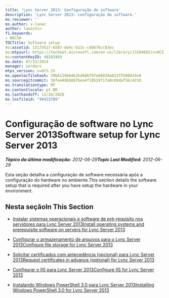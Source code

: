 ```yaml
---
title: 'Lync Server 2013: Configuração de software'
description: 'Lync Server 2013: configuração do software.'
ms.reviewer: ''
ms.author: v-lanac
author: lanachin
f1.keywords:
- NOCSH
TOCTitle: Software setup
ms:assetid: 13175527-6587-4e9c-b13c-c4b676cc83ec
ms:mtpsurl: https://technet.microsoft.com/en-us/library/JJ204692(v=OCS.15)
ms:contentKeyID: 48183469
ms.date: 07/23/2014
manager: serdars
mtps_version: v=OCS.15
ms.openlocfilehash: 39b6139b6d635d686f97e86839a823f5500834e8
ms.sourcegitcommit: 36fee89bb887bea4f18b19f17a8c69daf5bc423d
ms.translationtype: MT
ms.contentlocale: pt-BR
ms.lasthandoff: 11/26/2020
ms.locfileid: "49423789"
---
```

# <a name="software-setup-for-lync-server-2013"></a><span data-ttu-id="3b789-103">Configuração de software no Lync Server 2013</span><span class="sxs-lookup"><span data-stu-id="3b789-103">Software setup for Lync Server 2013</span></span>

<div data-xmlns="http://www.w3.org/1999/xhtml">

<div class="topic" data-xmlns="http://www.w3.org/1999/xhtml" data-msxsl="urn:schemas-microsoft-com:xslt" data-cs="https://msdn.microsoft.com/">

<div data-asp="https://msdn2.microsoft.com/asp">



</div>

<div id="mainSection">

<div id="mainBody"><span data-ttu-id="3b789-104">

<span> </span></span><span class="sxs-lookup"><span data-stu-id="3b789-104">

<span> </span></span></span>

<span data-ttu-id="3b789-105">_**Tópico da última modificação:** 2012-06-29_</span><span class="sxs-lookup"><span data-stu-id="3b789-105">_**Topic Last Modified:** 2012-06-29_</span></span>

<span data-ttu-id="3b789-106">Esta seção detalha a configuração de software necessária após a configuração do hardware no ambiente.</span><span class="sxs-lookup"><span data-stu-id="3b789-106">This section details the software setup that is required after you have setup the hardware in your environment.</span></span>

<div>

## <a name="in-this-section"></a><span data-ttu-id="3b789-107">Nesta seção</span><span class="sxs-lookup"><span data-stu-id="3b789-107">In This Section</span></span>

  - [<span data-ttu-id="3b789-108">Instalar sistemas operacionais e software de pré-requisito nos servidores para Lync Server 2013</span><span class="sxs-lookup"><span data-stu-id="3b789-108">Install operating systems and prerequisite software on servers for Lync Server 2013</span></span>](lync-server-2013-install-operating-systems-and-prerequisite-software-on-servers.md)

  - [<span data-ttu-id="3b789-109">Configurar o armazenamento de arquivos para o Lync Server 2013</span><span class="sxs-lookup"><span data-stu-id="3b789-109">Configure file storage for Lync Server 2013</span></span>](lync-server-2013-configure-dfs-file-storage.md)

  - [<span data-ttu-id="3b789-110">Solicitar certificados com antecedência (opcional) para Lync Server 2013</span><span class="sxs-lookup"><span data-stu-id="3b789-110">Request certificates in advance (optional) for Lync Server 2013</span></span>](lync-server-2013-request-certificates-in-advance-optional.md)

  - [<span data-ttu-id="3b789-111">Configurar o IIS para Lync Server 2013</span><span class="sxs-lookup"><span data-stu-id="3b789-111">Configure IIS for Lync Server 2013</span></span>](lync-server-2013-configure-iis.md)

  - [<span data-ttu-id="3b789-112">Instalando Windows PowerShell 3.0 para Lync Server 2013</span><span class="sxs-lookup"><span data-stu-id="3b789-112">Installing Windows PowerShell 3.0 for Lync Server 2013</span></span>](lync-server-2013-installing-windows-powershell-3-0.md)

<span data-ttu-id="3b789-113"></div>

</div>

<span> </span>

</div>

</div>

</span><span class="sxs-lookup"><span data-stu-id="3b789-113"></div>

</div>

<span> </span>

</div>

</div>

</span></span></div>

